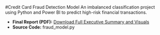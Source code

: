#Credit Card Fraud Detection Model
An imbalanced classification project using Python and Power BI to predict high-risk financial transactions.

* **Final Report (PDF):** [Download Full Executive Summary and Visuals](Reports/Final_Fraud_Report.pdf)
* **Source Code:** fraud_model.py
